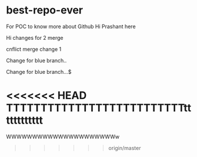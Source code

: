 # best-repo-ever
For POC to know more about Github
Hi Prashant here

Hi changes for 2 merge

cnflict merge change 1


Change for blue branch.. 

Change for blue branch...$

<<<<<<< HEAD
TTTTTTTTTTTTTTTTTTTTTTTTTTtttttttttttt
=======
WWWWWWWWWWWWWWWWWWWWWw
>>>>>>> origin/master
